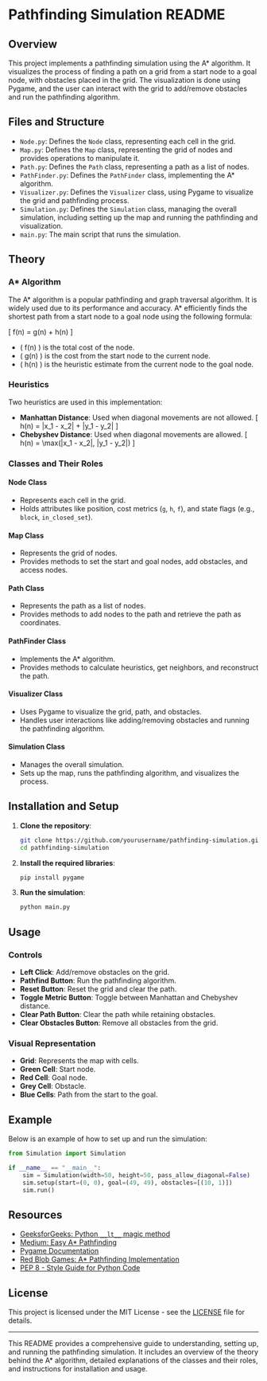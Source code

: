 # Pathfinding Simulation README

## Overview

This project implements a pathfinding simulation using the A* algorithm. It visualizes the process of finding a path on a grid from a start node to a goal node, with obstacles placed in the grid. The visualization is done using Pygame, and the user can interact with the grid to add/remove obstacles and run the pathfinding algorithm.

## Files and Structure

- `Node.py`: Defines the `Node` class, representing each cell in the grid.
- `Map.py`: Defines the `Map` class, representing the grid of nodes and provides operations to manipulate it.
- `Path.py`: Defines the `Path` class, representing a path as a list of nodes.
- `PathFinder.py`: Defines the `PathFinder` class, implementing the A* algorithm.
- `Visualizer.py`: Defines the `Visualizer` class, using Pygame to visualize the grid and pathfinding process.
- `Simulation.py`: Defines the `Simulation` class, managing the overall simulation, including setting up the map and running the pathfinding and visualization.
- `main.py`: The main script that runs the simulation.

## Theory

### A* Algorithm

The A* algorithm is a popular pathfinding and graph traversal algorithm. It is widely used due to its performance and accuracy. A* efficiently finds the shortest path from a start node to a goal node using the following formula:

\[ f(n) = g(n) + h(n) \]

- \( f(n) \) is the total cost of the node.
- \( g(n) \) is the cost from the start node to the current node.
- \( h(n) \) is the heuristic estimate from the current node to the goal node.

### Heuristics

Two heuristics are used in this implementation:

- **Manhattan Distance**: Used when diagonal movements are not allowed.
  \[ h(n) = |x_1 - x_2| + |y_1 - y_2| \]
- **Chebyshev Distance**: Used when diagonal movements are allowed.
  \[ h(n) = \max(|x_1 - x_2|, |y_1 - y_2|) \]

### Classes and Their Roles

#### Node Class
- Represents each cell in the grid.
- Holds attributes like position, cost metrics (`g`, `h`, `f`), and state flags (e.g., `block`, `in_closed_set`).

#### Map Class
- Represents the grid of nodes.
- Provides methods to set the start and goal nodes, add obstacles, and access nodes.

#### Path Class
- Represents the path as a list of nodes.
- Provides methods to add nodes to the path and retrieve the path as coordinates.

#### PathFinder Class
- Implements the A* algorithm.
- Provides methods to calculate heuristics, get neighbors, and reconstruct the path.

#### Visualizer Class
- Uses Pygame to visualize the grid, path, and obstacles.
- Handles user interactions like adding/removing obstacles and running the pathfinding algorithm.

#### Simulation Class
- Manages the overall simulation.
- Sets up the map, runs the pathfinding algorithm, and visualizes the process.

## Installation and Setup

1. **Clone the repository**:
   ```sh
   git clone https://github.com/yourusername/pathfinding-simulation.git
   cd pathfinding-simulation
   ```

2. **Install the required libraries**:
   ```sh
   pip install pygame
   ```

3. **Run the simulation**:
   ```sh
   python main.py
   ```

## Usage

### Controls

- **Left Click**: Add/remove obstacles on the grid.
- **Pathfind Button**: Run the pathfinding algorithm.
- **Reset Button**: Reset the grid and clear the path.
- **Toggle Metric Button**: Toggle between Manhattan and Chebyshev distance.
- **Clear Path Button**: Clear the path while retaining obstacles.
- **Clear Obstacles Button**: Remove all obstacles from the grid.

### Visual Representation

- **Grid**: Represents the map with cells.
- **Green Cell**: Start node.
- **Red Cell**: Goal node.
- **Grey Cell**: Obstacle.
- **Blue Cells**: Path from the start to the goal.

## Example

Below is an example of how to set up and run the simulation:

```python
from Simulation import Simulation

if __name__ == "__main__":
    sim = Simulation(width=50, height=50, pass_allow_diagonal=False)
    sim.setup(start=(0, 0), goal=(49, 49), obstacles=[(10, 1)])
    sim.run()
```

## Resources

- [GeeksforGeeks: Python `__lt__` magic method](https://www.geeksforgeeks.org/python-__lt__-magic-method/)
- [Medium: Easy A* Pathfinding](https://medium.com/@nicholas.w.swift/easy-a-star-pathfinding-7e6689c7f7b2)
- [Pygame Documentation](https://www.pygame.org/docs/ref/event.html)
- [Red Blob Games: A* Pathfinding Implementation](https://www.redblobgames.com/pathfinding/a-star/implementation.html)
- [PEP 8 - Style Guide for Python Code](https://peps.python.org/pep-0008/)

## License

This project is licensed under the MIT License - see the [LICENSE](LICENSE) file for details.

---

This README provides a comprehensive guide to understanding, setting up, and running the pathfinding simulation. It includes an overview of the theory behind the A* algorithm, detailed explanations of the classes and their roles, and instructions for installation and usage.
